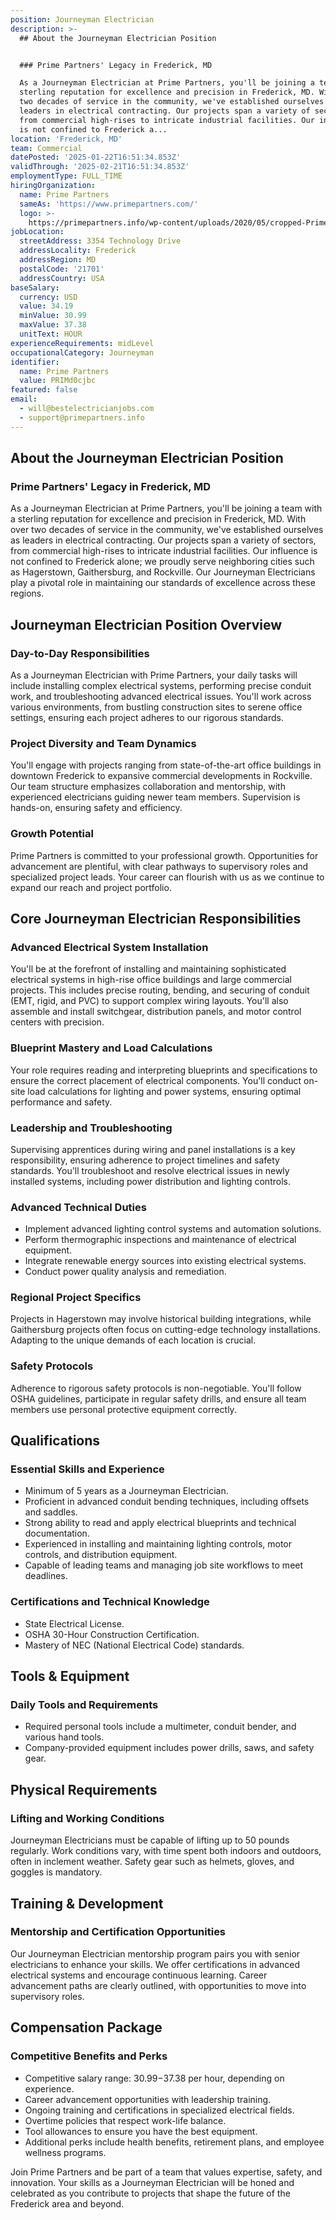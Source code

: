 ```yaml
---
position: Journeyman Electrician
description: >-
  ## About the Journeyman Electrician Position


  ### Prime Partners' Legacy in Frederick, MD

  As a Journeyman Electrician at Prime Partners, you'll be joining a team with a
  sterling reputation for excellence and precision in Frederick, MD. With over
  two decades of service in the community, we've established ourselves as
  leaders in electrical contracting. Our projects span a variety of sectors,
  from commercial high-rises to intricate industrial facilities. Our influence
  is not confined to Frederick a...
location: 'Frederick, MD'
team: Commercial
datePosted: '2025-01-22T16:51:34.853Z'
validThrough: '2025-02-21T16:51:34.853Z'
employmentType: FULL_TIME
hiringOrganization:
  name: Prime Partners
  sameAs: 'https://www.primepartners.com/'
  logo: >-
    https://primepartners.info/wp-content/uploads/2020/05/cropped-Prime-Partners-Logo-NO-BG-1.png
jobLocation:
  streetAddress: 3354 Technology Drive
  addressLocality: Frederick
  addressRegion: MD
  postalCode: '21701'
  addressCountry: USA
baseSalary:
  currency: USD
  value: 34.19
  minValue: 30.99
  maxValue: 37.38
  unitText: HOUR
experienceRequirements: midLevel
occupationalCategory: Journeyman
identifier:
  name: Prime Partners
  value: PRIMd0cjbc
featured: false
email:
  - will@bestelectricianjobs.com
  - support@primepartners.info
---
```




## About the Journeyman Electrician Position

### Prime Partners' Legacy in Frederick, MD
As a Journeyman Electrician at Prime Partners, you'll be joining a team with a sterling reputation for excellence and precision in Frederick, MD. With over two decades of service in the community, we've established ourselves as leaders in electrical contracting. Our projects span a variety of sectors, from commercial high-rises to intricate industrial facilities. Our influence is not confined to Frederick alone; we proudly serve neighboring cities such as Hagerstown, Gaithersburg, and Rockville. Our Journeyman Electricians play a pivotal role in maintaining our standards of excellence across these regions.

## Journeyman Electrician Position Overview

### Day-to-Day Responsibilities
As a Journeyman Electrician with Prime Partners, your daily tasks will include installing complex electrical systems, performing precise conduit work, and troubleshooting advanced electrical issues. You'll work across various environments, from bustling construction sites to serene office settings, ensuring each project adheres to our rigorous standards.

### Project Diversity and Team Dynamics
You'll engage with projects ranging from state-of-the-art office buildings in downtown Frederick to expansive commercial developments in Rockville. Our team structure emphasizes collaboration and mentorship, with experienced electricians guiding newer team members. Supervision is hands-on, ensuring safety and efficiency.

### Growth Potential
Prime Partners is committed to your professional growth. Opportunities for advancement are plentiful, with clear pathways to supervisory roles and specialized project leads. Your career can flourish with us as we continue to expand our reach and project portfolio.

## Core Journeyman Electrician Responsibilities

### Advanced Electrical System Installation
You'll be at the forefront of installing and maintaining sophisticated electrical systems in high-rise office buildings and large commercial projects. This includes precise routing, bending, and securing of conduit (EMT, rigid, and PVC) to support complex wiring layouts. You'll also assemble and install switchgear, distribution panels, and motor control centers with precision.

### Blueprint Mastery and Load Calculations
Your role requires reading and interpreting blueprints and specifications to ensure the correct placement of electrical components. You'll conduct on-site load calculations for lighting and power systems, ensuring optimal performance and safety.

### Leadership and Troubleshooting
Supervising apprentices during wiring and panel installations is a key responsibility, ensuring adherence to project timelines and safety standards. You'll troubleshoot and resolve electrical issues in newly installed systems, including power distribution and lighting controls.

### Advanced Technical Duties
- Implement advanced lighting control systems and automation solutions.
- Perform thermographic inspections and maintenance of electrical equipment.
- Integrate renewable energy sources into existing electrical systems.
- Conduct power quality analysis and remediation.

### Regional Project Specifics
Projects in Hagerstown may involve historical building integrations, while Gaithersburg projects often focus on cutting-edge technology installations. Adapting to the unique demands of each location is crucial.

### Safety Protocols
Adherence to rigorous safety protocols is non-negotiable. You'll follow OSHA guidelines, participate in regular safety drills, and ensure all team members use personal protective equipment correctly.

## Qualifications

### Essential Skills and Experience
- Minimum of 5 years as a Journeyman Electrician.
- Proficient in advanced conduit bending techniques, including offsets and saddles.
- Strong ability to read and apply electrical blueprints and technical documentation.
- Experienced in installing and maintaining lighting controls, motor controls, and distribution equipment.
- Capable of leading teams and managing job site workflows to meet deadlines.

### Certifications and Technical Knowledge
- State Electrical License.
- OSHA 30-Hour Construction Certification.
- Mastery of NEC (National Electrical Code) standards.

## Tools & Equipment

### Daily Tools and Requirements
- Required personal tools include a multimeter, conduit bender, and various hand tools.
- Company-provided equipment includes power drills, saws, and safety gear.

## Physical Requirements

### Lifting and Working Conditions
Journeyman Electricians must be capable of lifting up to 50 pounds regularly. Work conditions vary, with time spent both indoors and outdoors, often in inclement weather. Safety gear such as helmets, gloves, and goggles is mandatory.

## Training & Development

### Mentorship and Certification Opportunities
Our Journeyman Electrician mentorship program pairs you with senior electricians to enhance your skills. We offer certifications in advanced electrical systems and encourage continuous learning. Career advancement paths are clearly outlined, with opportunities to move into supervisory roles.

## Compensation Package

### Competitive Benefits and Perks
- Competitive salary range: $30.99-$37.38 per hour, depending on experience.
- Career advancement opportunities with leadership training.
- Ongoing training and certifications in specialized electrical fields.
- Overtime policies that respect work-life balance.
- Tool allowances to ensure you have the best equipment.
- Additional perks include health benefits, retirement plans, and employee wellness programs.

Join Prime Partners and be part of a team that values expertise, safety, and innovation. Your skills as a Journeyman Electrician will be honed and celebrated as you contribute to projects that shape the future of the Frederick area and beyond.